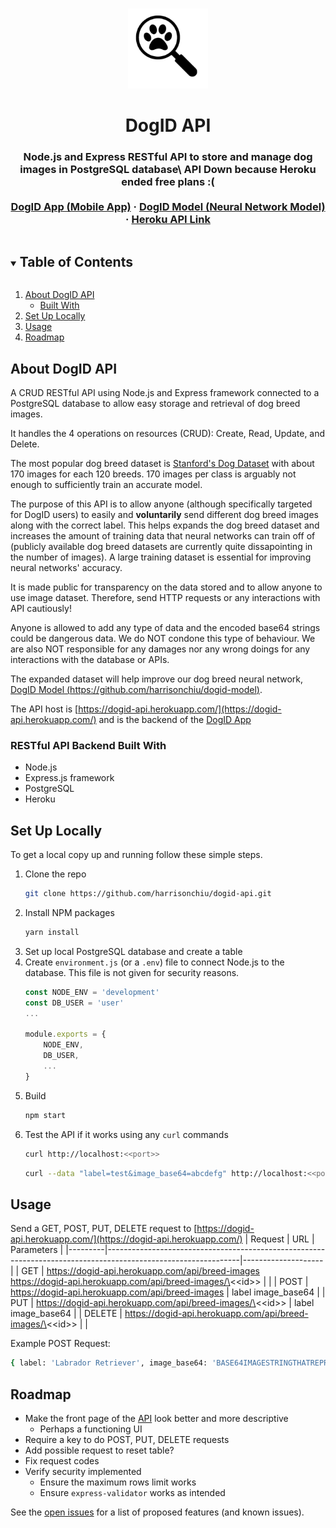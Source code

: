 <!-- PROJECT LOGO -->
<br />
<p align="center">
  <a href="https://github.com/harrisonchiu/dogid-api">
    <img src="docs/dogid-logo.png" alt="Logo" width="128" height="128">
  </a>

  <h1 align="center">DogID API</h1>

  <h3 align="center">
    Node.js and Express RESTful API to store and manage dog images in PostgreSQL database\
    API Down because Heroku ended free plans :(
    <br />
    <br />
    <a href="https://github.com/harrisonchiu/dogid-app">DogID App (Mobile App)</a>
    ·
    <a href="https://github.com/harrisonchiu/dogid-model">DogID Model (Neural Network Model)</a>
    ·
    <a href="https://dogid-api.herokuapp.com/">Heroku API Link</a>
  </h3>
</p>


<!-- TABLE OF CONTENTS -->
<details open="open">
  <summary><h2 style="display: inline-block">Table of Contents</h2></summary>
  <ol>
    <li>
      <a href="#about-dogid-api">About DogID API</a>
      <ul>
        <li><a href="#restful-api-backend-built-with">Built With</a></li>
      </ul>
    </li>
    <li>
      <a href="#set-up-locally">Set Up Locally</a>
    </li>
    <li><a href="#usage">Usage</a></li>
    <li><a href="#roadmap">Roadmap</a></li>
  </ol>
</details>



<!-- ABOUT THE PROJECT -->
## About DogID API

A CRUD RESTful API using Node.js and Express framework connected to a PostgreSQL database
to allow easy storage and retrieval of dog breed images.

It handles the 4 operations on resources (CRUD): Create, Read, Update, and Delete.

The most popular dog breed dataset is
[Stanford's Dog Dataset](http://vision.stanford.edu/aditya86/ImageNetDogs/)
with about 170 images for each 120 breeds.
170 images per class is arguably not enough to sufficiently train an accurate model.

The purpose of this API is to allow anyone (although specifically targeted for DogID users)
to easily and **voluntarily** send different dog breed images along with the correct label.
This helps expands the dog breed dataset and
increases the amount of training data that neural networks can train off of
(publicly available dog breed datasets are currently quite dissapointing in the number of images).
A large training dataset is essential for improving neural networks' accuracy.

It is made public for transparency on the data stored and to allow anyone to use image dataset.
Therefore, send HTTP requests or any interactions with API cautiously!

Anyone is allowed to add any type of data and the encoded base64 strings could be dangerous data.
We do NOT condone this type of behaviour. We are also NOT responsible for any damages nor any wrong doings
for any interactions with the database or APIs.

The expanded dataset will help improve our dog breed neural network,
[DogID Model (https://github.com/harrisonchiu/dogid-model)](https://github.com/harrisonchiu/dogid-model).

The API host is [https://dogid-api.herokuapp.com/](https://dogid-api.herokuapp.com/)
and is the backend of the [DogID App](https://github.com/harrisonchiu/dogid-app)

### RESTful API Backend Built With
- Node.js
- Express.js framework
- PostgreSQL
- Heroku


<!-- GETTING STARTED -->
## Set Up Locally

To get a local copy up and running follow these simple steps.

1. Clone the repo
    ```sh
    git clone https://github.com/harrisonchiu/dogid-api.git
    ```
2. Install NPM packages
    ```sh
    yarn install
    ```
3. Set up local PostgreSQL database and create a table
4. Create `environment.js` (or a `.env`) file to connect Node.js to the database.
This file is not given for security reasons.
    ```js
    const NODE_ENV = 'development'
    const DB_USER = 'user'
    ...

    module.exports = {
        NODE_ENV,
        DB_USER,
        ...
    }
    ```
5. Build
    ```sh
    npm start
    ```
6. Test the API if it works using any `curl` commands
    ```sh
    curl http://localhost:<<port>>
    ```
    ```sh
    curl --data "label=test&image_base64=abcdefg" http://localhost:<<port>>
    ```



<!-- USAGE EXAMPLES -->
## Usage

Send a GET, POST, PUT, DELETE request to [https://dogid-api.herokuapp.com/](https://dogid-api.herokuapp.com/)
| Request | URL                                                                                                           | Parameters         |
|---------|---------------------------------------------------------------------------------------------------------------|--------------------|
| GET     | https://dogid-api.herokuapp.com/api/breed-images<br>https://dogid-api.herokuapp.com/api/breed-images/\<\<id>> |                    |
| POST    | https://dogid-api.herokuapp.com/api/breed-images                                                              | label image_base64 |
| PUT     | https://dogid-api.herokuapp.com/api/breed-images/\<\<id>>                                                     | label image_base64 |
| DELETE  | https://dogid-api.herokuapp.com/api/breed-images/\<\<id>>                                                     |                    |

Example POST Request:
```sh
{ label: 'Labrador Retriever', image_base64: 'BASE64IMAGESTRINGTHATREPRESENTSALABRADORRETRIEVER' }
```


<!-- ROADMAP -->
## Roadmap

- Make the front page of the [API](https://dogid-api.herokuapp.com) look better and more descriptive
    - Perhaps a functioning UI
- Require a key to do POST, PUT, DELETE requests
- Add possible request to reset table?
- Fix request codes
- Verify security implemented
    - Ensure the maximum rows limit works
    - Ensure `express-validator` works as intended

See the [open issues](https://github.com/harrisonchiu/dogid-api/issues) for a list of proposed features (and known issues).
